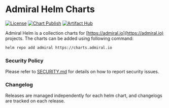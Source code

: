 # Admiral Helm Charts

[![License](https://img.shields.io/badge/License-Apache%202.0-blue.svg)](https://opensource.org/licenses/Apache-2.0)
[![Chart Publish](https://github.com/DataliftHQ/admiral-helm/actions/workflows/publish.yaml/badge.svg?branch=master)](https://github.com/DataliftHQ/datalift-helm/actions/workflows/publish.yaml)
[![Artifact Hub](https://img.shields.io/endpoint?url=https://artifacthub.io/badge/repository/admiral)](https://artifacthub.io/packages/search?repo=admiral)

Admiral Helm is a collection charts for [https://admiral.io](https://admiral.io) projects. The charts can be added using following command:

```bash
helm repo add admiral https://charts.admiral.io
```

### Security Policy

Please refer to [SECURITY.md](https://github.com/DataliftHQ/admiral-helm/blob/master/SECURITY.md) for details on how to report security issues.

### Changelog

Releases are managed independently for each helm chart, and changelogs are tracked on each release.